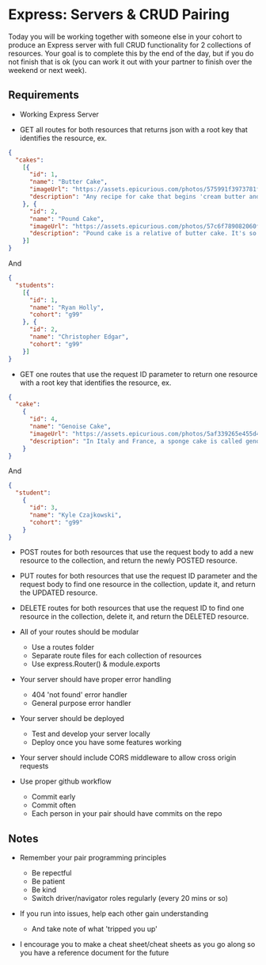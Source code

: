# Express: Servers & CRUD Pairing

Today you will be working together with someone else in your cohort to produce an Express server with full CRUD functionality for 2 collections of resources. Your goal is to complete this by the end of the day, but if you do not finish that is ok (you can work it out with your partner to finish over the weekend or next week).

## Requirements

* Working Express Server

* GET all routes for both resources that returns json with a root key that identifies the resource, ex.

```json
{ 
  "cakes":
    [{
      "id": 1,
      "name": "Butter Cake",
      "imageUrl": "https://assets.epicurious.com/photos/575991f3973781fc02c2a827/6:4/w_620,h_413,c_limit/EP_06062016_Vanilla-Buttermilk-Wedding-Cake-with-Raspberries-and-Orange-Cream-Cheese-Frosting.jpg",
      "description": "Any recipe for cake that begins 'cream butter and sugar' is a butter cake. After the creaming, you add eggs to aerate the batter a bit, flour (and sometimes another liquid, like milk) to give it structure and texture, and baking powder or baking soda to ensure that it rises in the oven. Different types of cake batter within the butter cake family include chocolate, white, yellow and marble; for white and yellow cakes coloring typically depends on whether they have whole eggs, or extra egg yolks in them (yellow cake) or egg whites only (white cake)."
    }, {
      "id": 2,
      "name": "Pound Cake",
      "imageUrl": "https://assets.epicurious.com/photos/57c6f789082060f11022b586/6:4/w_620,h_413,c_limit/no-recipe-required-pound-cake-lemon-poppy-seed-30082016.jpg",
      "description": "Pound cake is a relative of butter cake. It's so called because it can be measured as a matter of proportion: a pound of butter, a pound of sugar, a pound of eggs, and a pound of flour. In some pound cake recipes, you'll see the eggs separated and the egg whites whipped and folded into the batter, to leaven it; in other recipes you'll find leaveners like baking soda and baking powder, bringing it well into the butter-cake fold. These cakes are usually very lightly flavored and served plain or topped with a simple glaze or water icing. A pound cake is usually baked in a loaf or Bundt pan. Many coffee cakes, sour cream cakes, and fruit crumb cakes are variations of pound cake."
    }]
}
```

And

```json
{
  "students":
    [{
      "id": 1,
      "name": "Ryan Holly",
      "cohort": "g99"
    }, {
      "id": 2,
      "name": "Christopher Edgar",
      "cohort": "g99"
    }]
}
```

* GET one routes that use the request ID parameter to return one resource with a root key that identifies the resource, ex.

```json
{
  "cake":
    {
      "id": 4,
      "name": "Genoise Cake",
      "imageUrl": "https://assets.epicurious.com/photos/5af339265e455d485852fba6/6:4/w_620,h_413,c_limit/EP_06012016_strawberry_shortcake_hero-slices.jpg",
      "description": "In Italy and France, a sponge cake is called genoise; in genoise, whole eggs are beaten with sugar until they're thick and ribbony, and then flour (and sometimes butter) is added and the batter is baked; the result is wonderful baked in a round cake pan and simply frosted, but genoise is also pliable enough to be baked in a jelly-roll pan and rolled up into a roulade."
    }
}
```

And

```json
{
  "student":
    {
      "id": 3,
      "name": "Kyle Czajkowski",
      "cohort": "g99"
    }
}
```

* POST routes for both resources that use the request body to add a new resource to the collection, and return the newly POSTED resource.

* PUT routes for both resources that use the request ID parameter and the request body to find one resource in the collection, update it, and return the UPDATED resource.

* DELETE routes for both resources that use the request ID to find one resource in the collection, delete it, and return the DELETED resource.

* All of your routes should be modular
  - Use a routes folder
  - Separate route files for each collection of resources
  - Use express.Router() & module.exports

* Your server should have proper error handling
  - 404 'not found' error handler
  - General purpose error handler

* Your server should be deployed
  - Test and develop your server locally
  - Deploy once you have some features working

* Your server should include CORS middleware to allow cross origin requests

* Use proper github workflow
  - Commit early
  - Commit often
  - Each person in your pair should have commits on the repo

## Notes

* Remember your pair programming principles
  - Be repectful
  - Be patient
  - Be kind
  - Switch driver/navigator roles regularly (every 20 mins or so)

* If you run into issues, help each other gain understanding
  - And take note of what 'tripped you up'

* I encourage you to make a cheat sheet/cheat sheets as you go along so you have a reference document for the future
